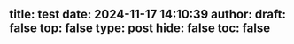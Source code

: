 title: test
date: 2024-11-17 14:10:39
author: 
draft: false
top: false
type: post
hide: false
toc: false
---
